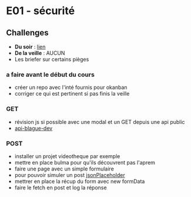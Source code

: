 # E01 - sécurité

## Challenges

- __Du soir__ : [lien](https://github.com/O-clock-FS-JS/okanban/blob/main/docs/challenges/C06.md)
- __De la veille__ : AUCUN
- Les briefer sur certains pièges

### a faire avant le début du cours

- créer un repo avec l'inté fournis pour okanban
- corriger ce qui est pertinent si pas finis la veille

### GET

- révision js si possible avec une modal et un GET depuis une api public
- [api-blague-dev](https://blague-api.vercel.app/api?mode=dev)

### POST
- installer un projet videotheque par exemple
- mettre en place bulma pour qu'ils découvrent pas l'aprem
- faire une page avec un simple formulaire
- pour pouvoir simuler un post [jsonPlaceholder](https://jsonplaceholder.typicode.com/guide/)
- mettrer en place la récup du form avec new formData
- faire le fetch en post et log la réponse

